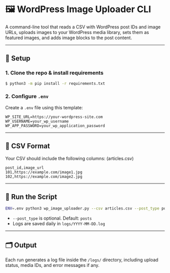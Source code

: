 # 🖼️ WordPress Image Uploader CLI

A command-line tool that reads a CSV with WordPress post IDs and image URLs, uploads images to your WordPress media library, sets them as featured images, and adds image blocks to the post content.

---

## 🔧 Setup

### 1. Clone the repo & install requirements

```bash
$ python3 -m pip install -r requirements.txt
```

### 2. Configure `.env`

Create a `.env` file using this template:

```env
WP_SITE_URL=https://your-wordpress-site.com
WP_USERNAME=your_wp_username
WP_APP_PASSWORD=your_wp_application_password
```

---

## 📄 CSV Format

Your CSV should include the following columns: (articles.csv)

```csv
post_id,image_url
101,https://example.com/image1.jpg
102,https://example.com/image2.jpg
```

---

## 🚀 Run the Script

```bash
ENV=.env python3 wp_image_uploader.py --csv articles.csv --post_type post
```

- `--post_type` is optional. Default: `posts`
- Logs are saved daily in `logs/YYYY-MM-DD.log`

---

## 🗂️ Output

Each run generates a log file inside the `/logs/` directory, including upload status, media IDs, and error messages if any.